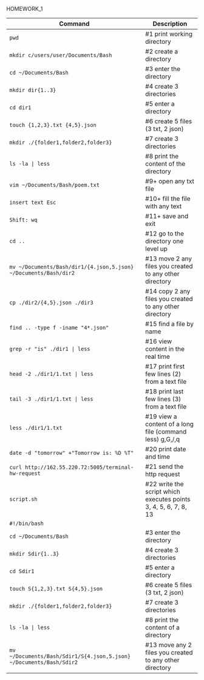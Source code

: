 HOMEWORK_1

| Command | Description |
| --- | --- |
| `pwd`|					#1 print working directory |
| `mkdir c/users/user/Documents/Bash`|	#2 create a directory |
| `cd ~/Documents/Bash`|			#3 enter the directory |
| `mkdir dir{1..3}`|				#4 create 3 directories	 |		
| `cd dir1`|					#5 enter a directory |
| `touch {1,2,3}.txt {4,5}.json`|		#6 create 5 files (3 txt, 2 json) |	
| `mkdir ./{folder1,folder2,folder3}`|	#7 create 3 directories	 |		
| `ls -la \| less`|				#8 print the content of the directory |
| `vim ~/Documents/Bash/poem.txt`|		#9+ open any txt file |
| `insert text Esc`|				#10+ fill the file with any text |
| `Shift: wq`|				#11+ save and exit |
| `cd ..`|					#12 go to the directory one level up |
| `mv ~/Documents/Bash/dir1/{4.json,5.json} ~/Documents/Bash/dir2`|	#13 move 2 any files you created to any other directory |
| `cp ./dir2/{4,5}.json ./dir3`|		#14 copy 2 any files you created to any other directory |
| `find .. -type f -iname "4*.json"`|	#15 find a file by name |
| `grep -r "is" ./dir1 \| less`|		#16 view content in the real time |
| `head -2 ./dir1/1.txt \| less	`|	#17 print first few lines (2) from a text file |
| `tail -3 ./dir1/1.txt \| less	`|	#18 print last few lines (3) from a text file	 |
| `less ./dir1/1.txt  `|	 		#19 view a content of a long file (command less) g,G,/,q |
| `date -d "tomorrow" +"Tomorrow is: %D %T"`|					#20 print date and time |
| `curl http://162.55.220.72:5005/terminal-hw-request`|	#21 send the http request |
| `script.sh`|				#22 write the script which executes points 3, 4, 5, 6, 7, 8, 13 |
| `#!/bin/bash`| |
| `cd ~/Documents/Bash `|                    #3 enter the directory |
| `mkdir Sdir{1..3} `|                       #4 create 3 directories |
| `cd Sdir1 `|                               #5 enter a directory |
| `touch S{1,2,3}.txt S{4,5}.json `|         #6 create 5 files (3 txt, 2 json)
|`mkdir ./{folder1,folder2,folder3}`|  	#7 create 3 directories |
| `ls -la \| less `|                          #8 print the content of a directory |
| `mv ~/Documents/Bash/Sdir1/S{4.json,5.json} ~/Documents/Bash/Sdir2`|  #13 move any 2 files you created to any other directory |
